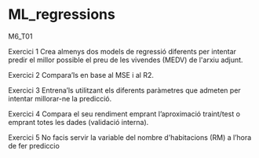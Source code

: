 # ML_regressions
M6_T01

Exercici 1
Crea almenys dos models de regressió diferents per intentar predir el millor possible el preu de les vivendes (MEDV) de l'arxiu adjunt.

Exercici 2
Compara’ls en base al MSE i al R2.

Exercici 3
Entrena’ls utilitzant els diferents paràmetres que admeten per intentar millorar-ne la predicció.

Exercici 4
Compara el seu rendiment emprant l’aproximació traint/test o emprant totes les dades (validació interna).

Exercici 5
No facis servir la variable del nombre d'habitacions (RM) a l’hora de fer prediccio


